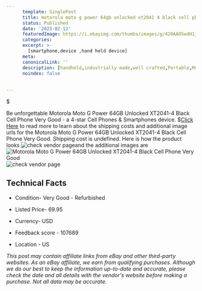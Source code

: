 ```yaml
---
      template: SinglePost
      title: motorola moto g power 64gb unlocked xt2041 4 black cell phone very good
      status: Published
      date: '2023-02-12'
      featuredImage: https://i.ebayimg.com/thumbs/images/g/420AAOSwdH1j4oRD/s-l225.jpg
      categories: 
      excerpt: >-
        [smartphone,device ,hand held device]
      meta:
      canonicalLink: ''
      description: [handheld,industrially made,well crafted,Portable,Mobile,Compact,Convenient,Lightweight,Maneuverable,Man-portable,Miniature,Carriable,Hand-held,Light,Holdable,Transportable,Mobile device,Pocket-sized,On-the-go,Wireless,Cordless,Compact size,Convenient size, smartphone,device ,hand held device]
      noindex: false
      
        
---
```

$

Be unforgettable Motorola Moto G Power 64GB Unlocked XT2041-4 Black Cell Phone Very Good - a 4-star Cell Phones & Smartphones device.
$[Click Here](https://www.ebay.com/itm/144934757138?hash=item21bec8e312%3Ag%3A420AAOSwdH1j4oRD&mkevt=1&mkcid=1&mkrid=711-53200-19255-0&campid=%253CePNCampaignId%253E&customid=%253CreferenceId%253E&toolid=10049) to read more to learn about the shipping costs and additional image urls for the Motorola Moto G Power 64GB Unlocked XT2041-4 Black Cell Phone Very Good. Shipping cost is undefined. Here is how the product looks ![check vendor page](https://i.ebayimg.com/thumbs/images/g/420AAOSwdH1j4oRD/s-l225.jpg)and the additional images are![Motorola Moto G Power 64GB Unlocked XT2041-4 Black Cell Phone Very Good](https://i.ebayimg.com/images/g/420AAOSwdH1j4oRD/s-l1600.jpg)![check vendor page](https://origin-galleryplus.ebayimg.com/ws/web/144934757138_2_0_1/225x225.jpg,https://origin-galleryplus.ebayimg.com/ws/web/144934757138_3_0_1/225x225.jpg,https://origin-galleryplus.ebayimg.com/ws/web/144934757138_4_0_1/225x225.jpg)



 ## Technical Facts 



     
      

 - Condition- Very Good - Refurbished 


      

 - Listed Price- 69.95 


      

 - Currency- USD 


      

 - Feedback score - 107689 


      

 - Location - US 


      
      

 *_This post may contain affiliate links from eBay and other third-party websites. As an eBay affiliate, we earn from qualifying purchases. Although we do our best to keep the information up-to-date and accurate, please check the date and all details with the vendor's website before making a purchase. Not all data may be accurate._*






